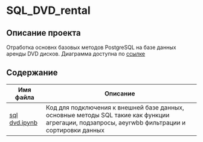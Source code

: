 # SQL_DVD_rental

## Описание проекта
Отработка основнх базовых методов PostgreSQL на базе данных аренды DVD дисков. Диаграмма доступна по [ ссылке ](https://www.postgresqltutorial.com/postgresql-getting-started/postgresql-sample-database/)

## Содержание


| Имя файла                  | Описание                                                                 |
|----------------------------|--------------------------------------------------------------------------|
| [sql dvd.ipynb](https://github.com/trutneva-k/SQL_DVD_rental/blob/main/sql%20dvd.ipynb) | Код для подключения к внешней базе данных, основные методы SQL такие как функции агрегации, подзапросы, aeyrwbb фильтрации и сортировки данных | 
